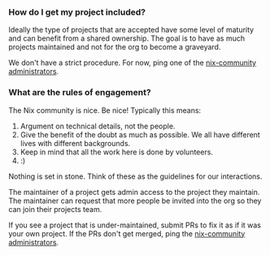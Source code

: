 ### How do I get my project included?

Ideally the type of projects that are accepted have some level of maturity and can benefit from a shared ownership. The goal is to have as much projects maintained and not for the org to become a graveyard.

We don't have a strict procedure. For now, ping one of the [nix-community administrators](./administrators.md).

### What are the rules of engagement?

The Nix community is nice. Be nice! Typically this means:

1. Argument on technical details, not the people.
2. Give the benefit of the doubt as much as possible. We all have different lives with different backgrounds.
3. Keep in mind that all the work here is done by volunteers.
4. :)

Nothing is set in stone. Think of these as the guidelines for our interactions.

The maintainer of a project gets admin access to the project they maintain. The maintainer can request that more people be invited into the org so they can join their projects team.

If you see a project that is under-maintained, submit PRs to fix it as if it was your own project. If the PRs don't get merged, ping the [nix-community administrators](./administrators.md).
